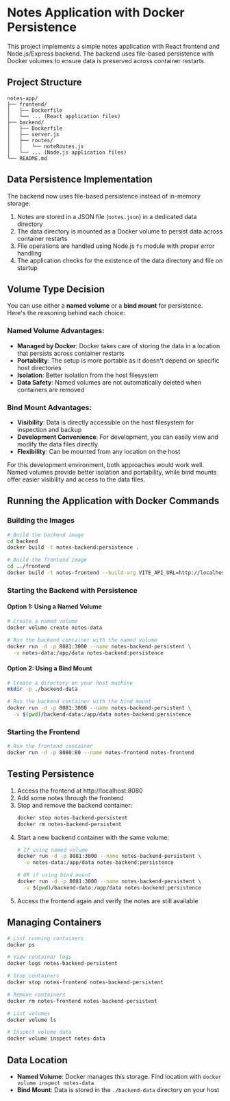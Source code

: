 # Notes Application with Docker Persistence

This project implements a simple notes application with React frontend and Node.js/Express backend. The backend uses file-based persistence with Docker volumes to ensure data is preserved across container restarts.

## Project Structure

```
notes-app/
├── frontend/
│   ├── Dockerfile
│   └── ... (React application files)
├── backend/
│   ├── Dockerfile
│   ├── server.js
│   ├── routes/
│   │   └── noteRoutes.js
│   └── ... (Node.js application files)
└── README.md
```

## Data Persistence Implementation

The backend now uses file-based persistence instead of in-memory storage:

1. Notes are stored in a JSON file (`notes.json`) in a dedicated data directory
2. The data directory is mounted as a Docker volume to persist data across container restarts
3. File operations are handled using Node.js `fs` module with proper error handling
4. The application checks for the existence of the data directory and file on startup

## Volume Type Decision

You can use either a **named volume** or a **bind mount** for persistence. Here's the reasoning behind each choice:

### Named Volume Advantages:
- **Managed by Docker**: Docker takes care of storing the data in a location that persists across container restarts
- **Portability**: The setup is more portable as it doesn't depend on specific host directories
- **Isolation**: Better isolation from the host filesystem
- **Data Safety**: Named volumes are not automatically deleted when containers are removed

### Bind Mount Advantages:
- **Visibility**: Data is directly accessible on the host filesystem for inspection and backup
- **Development Convenience**: For development, you can easily view and modify the data files directly
- **Flexibility**: Can be mounted from any location on the host

For this development environment, both approaches would work well. Named volumes provide better isolation and portability, while bind mounts offer easier visibility and access to the data files.

## Running the Application with Docker Commands

### Building the Images

```bash
# Build the backend image
cd backend
docker build -t notes-backend:persistence .

# Build the frontend image
cd ../frontend
docker build -t notes-frontend --build-arg VITE_API_URL=http://localhost:8081/api/notes .
```

### Starting the Backend with Persistence

#### Option 1: Using a Named Volume

```bash
# Create a named volume
docker volume create notes-data

# Run the backend container with the named volume
docker run -d -p 8081:3000 --name notes-backend-persistent \
  -v notes-data:/app/data notes-backend:persistence
```

#### Option 2: Using a Bind Mount

```bash
# Create a directory on your host machine
mkdir -p ./backend-data

# Run the backend container with the bind mount
docker run -d -p 8081:3000 --name notes-backend-persistent \
  -v $(pwd)/backend-data:/app/data notes-backend:persistence
```

### Starting the Frontend

```bash
# Run the frontend container
docker run -d -p 8080:80 --name notes-frontend notes-frontend
```

## Testing Persistence

1. Access the frontend at http://localhost:8080
2. Add some notes through the frontend
3. Stop and remove the backend container:
   ```bash
   docker stop notes-backend-persistent
   docker rm notes-backend-persistent
   ```
4. Start a new backend container with the same volume:
   ```bash
   # If using named volume
   docker run -d -p 8081:3000 --name notes-backend-persistent \
     -v notes-data:/app/data notes-backend:persistence
   
   # OR if using bind mount
   docker run -d -p 8081:3000 --name notes-backend-persistent \
     -v $(pwd)/backend-data:/app/data notes-backend:persistence
   ```
5. Access the frontend again and verify the notes are still available

## Managing Containers

```bash
# List running containers
docker ps

# View container logs
docker logs notes-backend-persistent

# Stop containers
docker stop notes-frontend notes-backend-persistent

# Remove containers
docker rm notes-frontend notes-backend-persistent

# List volumes
docker volume ls

# Inspect volume data
docker volume inspect notes-data
```

## Data Location

- **Named Volume**: Docker manages this storage. Find location with `docker volume inspect notes-data`
- **Bind Mount**: Data is stored in the `./backend-data` directory on your host